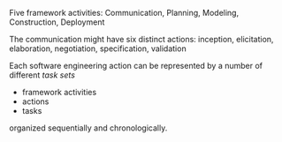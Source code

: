 Five framework activities: Communication, Planning, Modeling, Construction, Deployment

The communication might have six distinct actions: inception, elicitation, elaboration, negotiation, specification, validation

Each software engineering action can be represented by a number of different _task sets_

- framework activities
- actions
- tasks

organized sequentially and chronologically.
